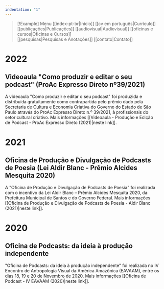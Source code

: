 ```yaml
---
indentation: "1"
---
```

> [!Example] Menu
> [[index-pt-br|Início]] [[cv em português|Currículo]]  [[publicações|Publicações]] [[audiovisual|Audiovisual]] [[oficinas e cursos|Oficinas e Cursos]]  
> [[pesquisas|Pesquisas e Anotações]] [[contato|Contato]]

# 2022

## Videoaula "Como produzir e editar o seu podcast" (ProAc Expresso Direto nº39/2021)

A videoaula "Como produzir e editar o seu podcast" foi produzida e distribuída gratuitamente como contrapartida pelo prêmio dado pela Secretaria de Cultura e Economia Criativa do Governo do Estado de São Paulo através do ProAc Expresso Direto n.º 39/2021, à profissionais do setor cultural criativo. Mais informações [[Videoaula - Produção e Edição de Podcast - ProAc Expresso Direto (2021)|neste link]].

# 2021

## Oficina de Produção e Divulgação de Podcasts de Poesia (Lei Aldir Blanc - Prêmio Alcides Mesquita 2020)

A "Oficina de Produção e Divulgação de Podcasts de Poesia" foi realizada com o incentivo da Lei Aldir Blanc – Prêmio Alcides Mesquita 2020, da Prefeitura Municipal de Santos e do Governo Federal. Mais informações [[Oficina de Produção e Divulgação de Podcasts de Poesia - Aldir Blanc (2021)|neste link]].

# 2020

## Oficina de Podcasts: da ideia à produção independente 

"Oficina de Podcasts: da ideia à produção independente" foi realizada no IV Encontro de Antropologia Visual da América Amazônica (EAVAAM), entre os dias 18, 19 e 20 de Novembro de 2020. Mais informações [[Oficina de Podcast - IV EAVAAM (2020)|neste link]]. 


